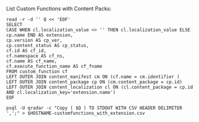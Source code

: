 List Custom Functions with Content Packs:

	read -r -d '' Q << 'EOF'
	SELECT
	CASE WHEN cl.localization_value <> '' THEN cl.localization_value ELSE cp.name END AS extension,
	cp.version AS cp_ver,
	cp.content_status AS cp_status,
	cf.id AS cf_id,
	cf.namespace AS cf_ns,
	cf.name AS cf_name,
	cf.execute_function_name AS cf_fname
	FROM custom_function cf
	LEFT OUTER JOIN content_manifest cm ON (cf.name = cm.identifier ) 
	LEFT OUTER JOIN content_package cp ON (cm.content_package = cp.id)
	LEFT OUTER JOIN content_localization cl ON (cl.content_package = cp.id AND cl.localization_key='extension.name')
	EOF
	 
	psql -U qradar -c "Copy ( $Q ) TO STDOUT WITH CSV HEADER DELIMITER ',';" > $HOSTNAME-customfunctions_with_extension.csv
